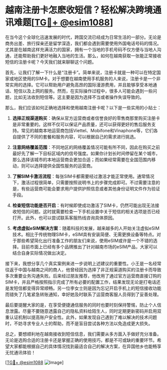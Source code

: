 # 越南注册卡怎麽收短信？轻松解决跨境通讯难题[[TG💪+ @esim1088](https://t.me/s/esim1088)]

在当今这个全球化迅速发展的时代，跨国交流已经成为日常生活的一部分。无论是商务出差、旅行探亲还是留学深造，我们都会遇到需要使用外国电话号码的情况。尤其是在越南这样充满活力的国家，拥有一个当地的手机号码不仅方便与当地人沟通，还能帮助我们更好地融入当地的生活。那么，如何在越南获取一张能正常接收短信的注册卡呢？今天我们就来聊聊这个问题。

首先，让我们了解一下什么是“注册卡”。简单来说，注册卡就是一种可以在特定国家或地区使用的SIM卡。对于想要在越南使用手机服务的人来说，注册卡是一个非常实用的选择。它可以帮助用户避免高昂的国际漫游费用，并且能够享受本地通话、短信以及上网的服务。然而，在实际操作过程中，很多人可能会遇到一些问题，比如无法收到短信等。这主要是因为选择不当或者操作失误导致的。

那么，我们应该如何正确地选择和使用越南注册卡呢？以下是一些实用的小贴士：

1. **选择正规渠道购买**：确保从官方运营商或者信誉良好的零售商那里购买注册卡是非常重要的。这样不仅可以保证产品质量，还可以获得更好的售后服务支持。常见的越南本地运营商包括Viettel、Mobifone和Vinaphone等，它们各自提供了不同的套餐和服务内容，可以根据自己的需求进行挑选。

2. **注意网络覆盖范围**：不同地区的网络覆盖情况可能有所不同，因此在购买之前最好先了解一下目标区域内的信号强度。如果你计划长时间停留在某个城市，那么选择该城市的本地运营商会更加合适；而如果经常需要在全国范围内移动，则可以选择提供全国性服务的运营商。

3. **了解SIM卡激活流程**：每张SIM卡都需要经过激活才能正常使用。通常情况下，激活过程很简单，只需要按照说明书上的步骤完成即可。不过需要注意的是，有些运营商可能会要求用户提供护照信息或者其他身份证明文件作为验证手段。

4. **检查短信功能是否开启**：有时候即使成功激活了SIM卡，仍然可能出现无法接收短信的问题。这时就需要检查一下手机设置中关于短信的相关选项是否已经打开。此外，也可以尝试联系客服热线咨询具体原因。

5. **考虑虚拟eSIM解决方案**：随着科技的发展，越来越多的人开始关注虚拟eSIM技术。相比于传统物理SIM卡，eSIM具有安装简便、无需更换设备等特点。对于那些希望简化出行准备工作的朋友们来说，使用eSIM或许是一个不错的选择。目前市面上已经有多个品牌推出了针对越南市场的eSIM产品，大家可以结合自身实际情况做出决定。

接下来，我想分享几个真实案例来进一步说明上述建议的重要性。小王是一名经常往返于中国与越南之间的商人，他曾经因为选择了非正规渠道购买的注册卡而导致多次重要业务沟通失败。后来经过朋友推荐，他改用了通过官方运营商直接订购的SIM卡，并且严格按照指示完成了所有必要的配置工作，结果发现无论是打电话还是发短信都变得异常顺畅。另一位李女士则是因为忘记开启手机上的短信接收功能而错失了几笔紧急转账通知，幸好她及时联系了运营商客服人员得到了妥善处理。

最后要提醒大家的是，在享受便捷通信服务的同时也要时刻保持警惕，防止个人信息泄露。尽量不要随意透露自己的隐私资料给陌生人，同时定期更新密码并启用双重认证机制以提高账户安全性。此外，如果发现自己遇到了难以解决的技术问题时，不妨寻求专业人士的帮助，而不是盲目尝试各种方法以免造成更大损失。

总之，要想顺利地在越南接收到短信信息，我们需要从多方面入手做好充分准备。无论是选购合适的注册卡还是掌握正确的使用技巧，都是不可或缺的重要环节。希望大家都能根据自己的具体情况找到最适合自己的解决方案，在异国他乡也能畅享无忧通讯体验！

[[TG💪+ @esim1088](https://t.me/s/esim1088) ![Image](https://i.postimg.cc/4NQfJmqS/Snipaste-2025-05-13-00-14-12.png)]